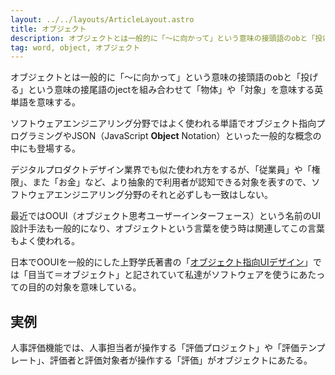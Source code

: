 ```yaml
---
layout: ../../layouts/ArticleLayout.astro
title: オブジェクト
description: オブジェクトとは一般的に「〜に向かって」という意味の接頭語のobと「投げる」という意味の接尾語のjectを組み合わせて「物体」や「対象」を意味する英単語を意味する。
tag: word, object, オブジェクト
---
```


オブジェクトとは一般的に「〜に向かって」という意味の接頭語のobと「投げる」という意味の接尾語のjectを組み合わせて「物体」や「対象」を意味する英単語を意味する。

ソフトウェアエンジニアリング分野ではよく使われる単語でオブジェクト指向プログラミングやJSON（JavaScript **Object** Notation）といった一般的な概念の中にも登場する。

デジタルプロダクトデザイン業界でも似た使われ方をするが、「従業員」や「権限」、また「お金」など、より抽象的で利用者が認知できる対象を表すので、ソフトウェアエンジニアリング分野のそれと必ずしも一致はしない。

最近ではOOUI（オブジェクト思考ユーザーインターフェース）という名前のUI設計手法も一般的になり、オブジェクトという言葉を使う時は関連してこの言葉もよく使われる。

日本でOOUIを一般的にした上野学氏著書の「[オブジェクト指向UIデザイン](https://www.amazon.co.jp/d/4297113511)」では「目当て＝オブジェクト」と記されていて私達がソフトウェアを使うにあたっての目的の対象を意味している。

## 実例
人事評価機能では、人事担当者が操作する「評価プロジェクト」や「評価テンプレート」、評価者と評価対象者が操作する「評価」がオブジェクトにあたる。